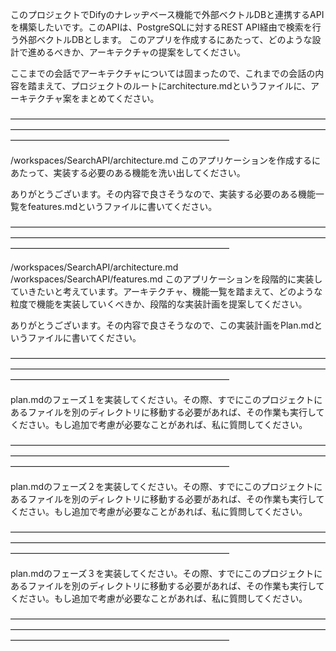 このプロジェクトでDifyのナレッヂベース機能で外部ベクトルDBと連携するAPIを構築したいです。このAPIは、PostgreSQLに対するREST API経由で検索を行う外部ベクトルDBとします。
このアプリを作成するにあたって、どのような設計で進めるべきか、アーキテクチャの提案をしてください。

ここまでの会話でアーキテクチャについては固まったので、これまでの会話の内容を踏まえて、プロジェクトのルートにarchitecture.mdというファイルに、アーキテクチャ案をまとめてください。

―――――――――――――――――――――――――――――――――――――――――――――――――――――――――――――――――――――――――――――――――――――――――――――――――


/workspaces/SearchAPI/architecture.md
このアプリケーションを作成するにあたって、実装する必要のある機能を洗い出してください。

ありがとうございます。その内容で良さそうなので、実装する必要のある機能一覧をfeatures.mdというファイルに書いてください。

―――――――――――――――――――――――――――――――――――――――――――――――――――――――――――――――――――――――――――――――――――――――――――――――――

/workspaces/SearchAPI/architecture.md
/workspaces/SearchAPI/features.md
このアプリケーションを段階的に実装していきたいと考えています。アーキテクチャ、機能一覧を踏まえて、どのような粒度で機能を実装していくべきか、段階的な実装計画を提案してください。

ありがとうございます。その内容で良さそうなので、この実装計画をPlan.mdというファイルに書いてください。

―――――――――――――――――――――――――――――――――――――――――――――――――――――――――――――――――――――――――――――――――――――――――――――――――

plan.mdのフェーズ１を実装してください。その際、すでにこのプロジェクトにあるファイルを別のディレクトリに移動する必要があれば、その作業も実行してください。もし追加で考慮が必要なことがあれば、私に質問してください。

―――――――――――――――――――――――――――――――――――――――――――――――――――――――――――――――――――――――――――――――――――――――――――――――――

plan.mdのフェーズ２を実装してください。その際、すでにこのプロジェクトにあるファイルを別のディレクトリに移動する必要があれば、その作業も実行してください。もし追加で考慮が必要なことがあれば、私に質問してください。

―――――――――――――――――――――――――――――――――――――――――――――――――――――――――――――――――――――――――――――――――――――――――――――――――

plan.mdのフェーズ３を実装してください。その際、すでにこのプロジェクトにあるファイルを別のディレクトリに移動する必要があれば、その作業も実行してください。もし追加で考慮が必要なことがあれば、私に質問してください。

―――――――――――――――――――――――――――――――――――――――――――――――――――――――――――――――――――――――――――――――――――――――――――――――――
